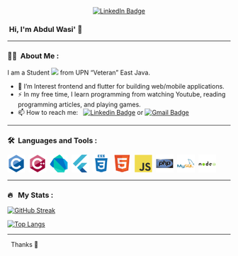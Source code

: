 <p align="center">
<a href="https://www.linkedin.com/in/abdwasidev"><img src="https://img.shields.io/badge/LinkedIn-blue?style=for-the-badge&logo=linkedin&logoColor=white" alt="LinkedIn Badge"></a>
</p>

### &nbsp;Hi, I'm Abdul Wasi' 👋 

---

### 👨‍💻 &nbsp;About Me :

I am a Student <img src="https://media.giphy.com/media/WUlplcMpOCEmTGBtBW/giphy.gif" width="30"> from UPN “Veteran” East Java.

- 🔭 I’m Interest frontend and flutter for building web/mobile applications.
- ⚡ In my free time, I learn programming from watching Youtube, reading programming articles, and playing games.
- 📫 How to reach me: &nbsp; [![Linkedin Badge](https://img.shields.io/badge/-abdwasidev-blue?style=flat&logo=Linkedin&logoColor=white)](https://www.linkedin.com/in/abdwasidev) or [![Gmail Badge](https://img.shields.io/badge/-abdulwasialafif-red?style=flat&logo=Gmail&logoColor=white)](mailto:abdulwasialafif@gmail.com)

---

### 🛠 &nbsp;Languages and Tools :

<p>
<img src="https://github.com/devicons/devicon/blob/master/icons/c/c-original.svg" title="C" alt="C" width="40" height="40"/>&nbsp;
<img src="https://github.com/devicons/devicon/blob/master/icons/cplusplus/cplusplus-original.svg" title="C++" alt="C++" width="40" height="40"/>&nbsp;
<img src="https://github.com/devicons/devicon/blob/master/icons/dart/dart-original.svg" title="Dart" alt="Dart" width="40" height="40"/>&nbsp;
<img src="https://github.com/devicons/devicon/blob/master/icons/flutter/flutter-original.svg" title="Flutter" alt="Flutter" width="40" height="40"/>&nbsp;
<img src="https://github.com/devicons/devicon/blob/master/icons/css3/css3-plain-wordmark.svg"  title="CSS3" alt="CSS" width="40" height="40"/>&nbsp;
<img src="https://github.com/devicons/devicon/blob/master/icons/html5/html5-original.svg" title="HTML5" alt="HTML" width="40" height="40"/>&nbsp;
<img src="https://github.com/devicons/devicon/blob/master/icons/javascript/javascript-original.svg" title="JavaScript" alt="JavaScript" width="40" height="40"/>&nbsp;
<img src="https://github.com/devicons/devicon/blob/master/icons/php/php-original.svg" title="PHP" alt="PHP" width="40" height="40"/>&nbsp;
<img src="https://github.com/devicons/devicon/blob/master/icons/mysql/mysql-original-wordmark.svg" title="MySQL"  alt="MySQL" width="40" height="40"/>&nbsp;
<img src="https://github.com/devicons/devicon/blob/master/icons/nodejs/nodejs-original-wordmark.svg" title="NodeJS" alt="NodeJS" width="40" height="40"/>&nbsp;
</p>

---

### 🔥 &nbsp; My Stats :
[![GitHub Streak](http://github-readme-streak-stats.herokuapp.com?user=abdwasidev&theme=dark&background=000000)](https://git.io/streak-stats)

[![Top Langs](https://github-readme-stats.vercel.app/api/top-langs/?username=abdwasidev&show_icons=true&theme=dracula)](https://github.com/anuraghazra/github-readme-stats)

---

&nbsp; Thanks 🙏

